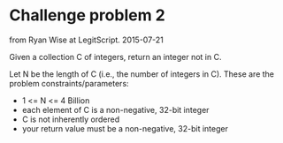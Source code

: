 # Challenge problem 2

from Ryan Wise at LegitScript. 2015-07-21

Given a collection C of integers, return an integer not in C.  

Let N be the length of C (i.e., the number of integers in C).  These are the problem constraints/parameters:

- 1 <= N <= 4 Billion
- each element of C is a non-negative, 32-bit integer
- C is not inherently ordered
- your return value must be a non-negative, 32-bit integer
